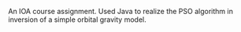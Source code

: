 An IOA course assignment. Used Java to realize the PSO algorithm in inversion of a simple orbital gravity model.

